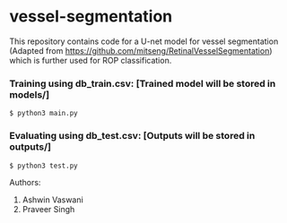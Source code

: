 # vessel-segmentation

This repository contains code for a U-net model for vessel segmentation (Adapted from https://github.com/mitseng/RetinalVesselSegmentation) which is further used for ROP classification.

### Training using db_train.csv: [Trained model will be stored in models/]
```
$ python3 main.py
```

### Evaluating using db_test.csv: [Outputs will be stored in outputs/]
```
$ python3 test.py
```

Authors:
1. Ashwin Vaswani
2. Praveer Singh
